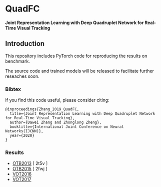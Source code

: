 # QuadFC
**Joint Representation Learning with Deep Quadruplet Network for Real-Time Visual Tracking**

## Introduction

This repository includes PyTorch code for reproducing the results on benchmark.

The source code and trained models will be released to facilitate further reseaches soon.

### Bibtex
If you find this code useful, please consider citing:

```
@inproceedings{Zhang_2019_QuadFC,
  title={Joint Representation Learning with Deep Quadruplet Network for Real-Time Visual Tracking},
  author={Dawei Zhang and Zhonglong Zheng},
  booktitle={International Joint Conference on Neural Networks(IJCNN)},
  year={2020}
}
```

### Results
- [OTB2013](https://pan.baidu.com/s/1OO3Dejx8SiQjMTq9P0B0-A)    [ 2t5v ]
- [OTB2015](https://pan.baidu.com/s/1Mnvgp56XYGD3RJCzUF7iQg)    [ 2fwj ]
- [VOT2016](https://drive.google.com/open?id=1dAyYSpAJhMd6mFE2uRPblCkci)
- [VOT2017](https://drive.google.com/open?id=1Heg_Pwv021pl47ekHM43KjF4I)
